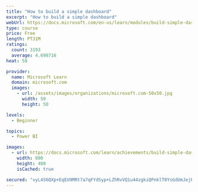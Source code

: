 ```yaml
---
title: "How to build a simple dashboard"
excerpt: "How to build a simple dashboard"
webUrl: https://docs.microsoft.com/en-us/learn/modules/build-simple-dashboard/
type: course
price: Free
length: PT31M
ratings:
  count: 3193
  average: 4.698716
heat: 58

provider:
  name: Microsoft Learn
  domain: microsoft.com
  images:
    - url: /assets/images/organizations/microsoft.com-50x50.jpg
      width: 50
      height: 50

levels:
  - Beginner

topics:
  - Power BI

images:
  - url: https://docs.microsoft.com/learn/achievements/build-simple-dashboard-social.png
    width: 800
    height: 400
    isCached: true

secured: "vyL456QXp+EqEU9MRt7a7qFYdSyp+LZhRvVQ1u44zgkiQPnklT0YsGdUmJejPNUTDMR3cexc7oo/2Dff5PKN+WLkcaN6MQI0b5TOFNvnXojF+UxSJy24kFMd+eIHE5/3mE/LL3rDEyLBU2GOWcjZlmg6/ZqP72PKW3p7PONFTSTyp6/A7DywAGNxfXwVRO4iQU939xdGZ4BkxoDsvf2pW7j5njxA75mmFzbG/lgothB36HApZlL/qNcHJJaBPcL2TzKSRS7xRpXDuSqo9uS5azdbsyqV7r2PxJQ9BwWcYbLa7+Ypkr2//rENlI6BsqhAyIv5iMsd0vtjNowavtEXv449GSrq/v92qFM1DgL3pJmCctz4EHy7cqSjXAgsX+sL4Gjaill6t7f526A/SaE5DiOMbtLyFa+glYO307/hQaE=;7Y9vuIIkIENOfw4mjNeTxg=="
---
```



